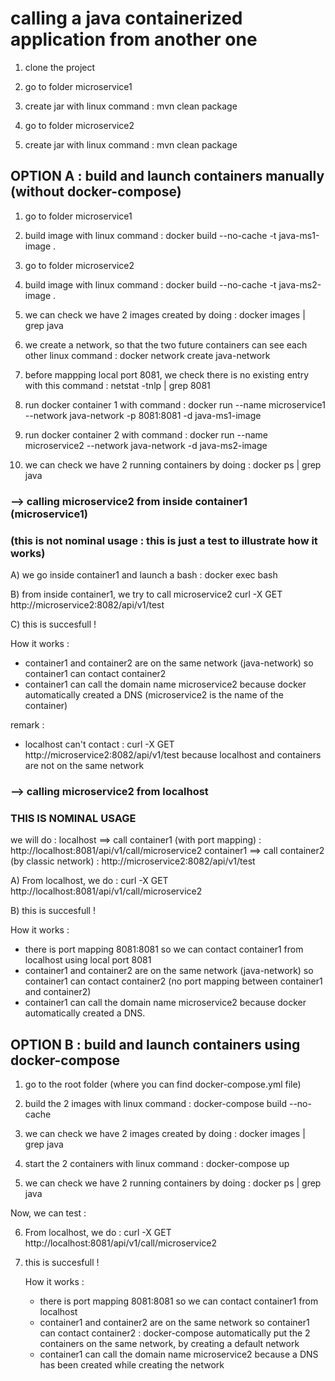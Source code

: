 # calling a java containerized application from another one

1) clone the project 

2) go to folder microservice1
3) create jar with linux command : 
   mvn clean package 
   
4) go to folder microservice2
5) create jar with linux command : 
   mvn clean package 

## OPTION A : build and launch containers manually (without docker-compose)

1) go to folder microservice1
2) build image with linux command :
   docker build --no-cache -t java-ms1-image .
  
3) go to folder microservice2
4) build image with linux command :
   docker build --no-cache -t java-ms2-image .
   
5) we can check we have 2 images created by doing : 
   docker images | grep java

6) we create a network, so that the two future containers can see each other
   linux command : 
   docker network create java-network
   
7) before mappping local port 8081, we check there is no existing entry with this command : 
   netstat -tnlp | grep 8081 
   
8) run docker container 1 with command : 
   docker run --name microservice1 --network java-network -p 8081:8081 -d java-ms1-image
   
9) run docker container 2 with command : 
   docker run --name microservice2 --network java-network -d java-ms2-image
   
10) we can check we have 2 running containers by doing :
   docker ps | grep java 
    
### --> calling microservice2 from inside container1 (microservice1)
### (this is not nominal usage : this is just a test to illustrate how it works)

A) we go inside container1 and launch a bash :
   docker exec <microservice1-id> bash 
	   
B) from inside container1, we try to call microservice2
           curl -X GET http://microservice2:8082/api/v1/test
           
C) this is succesfull !
        
How it works : 
- container1 and container2 are on the same network (java-network) so container1 can contact container2
- container1 can call the domain name microservice2 because docker automatically created a DNS (microservice2 is the name of the container)
        
remark : 
- localhost can't contact : 
  curl -X GET http://microservice2:8082/api/v1/test
  because localhost and containers are not on the same network 

### --> calling microservice2 from localhost
### THIS IS NOMINAL USAGE

we will do : 
localhost ==> call container1 (with port mapping) :   http://localhost:8081/api/v1/call/microservice2
container1 ==> call container2 (by classic network) : http://microservice2:8082/api/v1/test
	
A) From localhost, we do :
   curl -X GET http://localhost:8081/api/v1/call/microservice2
	
B) this is succesfull !
	
How it works : 
- there is port mapping 8081:8081 so we can contact container1 from localhost using local port 8081
- container1 and container2 are on the same network (java-network) so container1 can contact container2
  (no port mapping between container1 and container2)
- container1 can call the domain name microservice2 because docker automatically created a DNS.

## OPTION B : build and launch containers using docker-compose

1) go to the root folder (where you can find docker-compose.yml file)
2) build the 2 images with linux command :
   docker-compose build --no-cache
   
3) we can check we have 2 images created by doing : 
   docker images | grep java

4) start the 2 containers with linux command :
   docker-compose up 
   
5) we can check we have 2 running containers by doing :
   docker ps | grep java 
   
Now, we can test : 

6) From localhost, we do :
   curl -X GET http://localhost:8081/api/v1/call/microservice2
	
7) this is succesfull !

   How it works : 
   - there is port mapping 8081:8081 so we can contact container1 from localhost
   - container1 and container2 are on the same network so container1 can contact container2 : 
     docker-compose automatically put the 2 containers on the same network, by creating a default network
   - container1 can call the domain name microservice2 because a DNS has been created while creating the network
   
   
   
   
   
   
   
   
   
   
   
  
   
   


